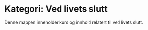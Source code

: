 # Kategori: Ved livets slutt

Denne mappen inneholder kurs og innhold relatert til ved livets slutt. 